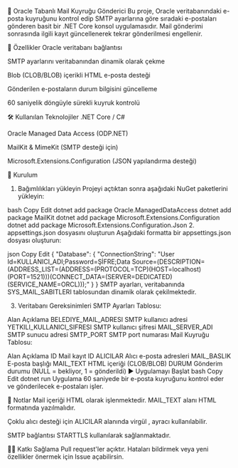 📧 Oracle Tabanlı Mail Kuyruğu Gönderici
Bu proje, Oracle veritabanındaki e-posta kuyruğunu kontrol edip SMTP ayarlarına göre sıradaki e-postaları gönderen basit bir .NET Core konsol uygulamasıdır. Mail gönderimi sonrasında ilgili kayıt güncellenerek tekrar gönderilmesi engellenir.

🚀 Özellikler
Oracle veritabanı bağlantısı

SMTP ayarlarını veritabanından dinamik olarak çekme

Blob (CLOB/BLOB) içerikli HTML e-posta desteği

Gönderilen e-postaların durum bilgisini güncelleme

60 saniyelik döngüyle sürekli kuyruk kontrolü

🛠️ Kullanılan Teknolojiler
.NET Core / C#

Oracle Managed Data Access (ODP.NET)

MailKit & MimeKit (SMTP desteği için)

Microsoft.Extensions.Configuration (JSON yapılandırma desteği)

🧩 Kurulum
1. Bağımlılıkları yükleyin
Projeyi açtıktan sonra aşağıdaki NuGet paketlerini yükleyin:

bash
Copy
Edit
dotnet add package Oracle.ManagedDataAccess
dotnet add package MailKit
dotnet add package Microsoft.Extensions.Configuration
dotnet add package Microsoft.Extensions.Configuration.Json
2. appsettings.json dosyasını oluşturun
Aşağıdaki formatta bir appsettings.json dosyası oluşturun:

json
Copy
Edit
{
  "Database": {
    "ConnectionString": "User Id=KULLANICI_ADI;Password=ŞİFRE;Data Source=(DESCRIPTION=(ADDRESS_LIST=(ADDRESS=(PROTOCOL=TCP)(HOST=localhost)(PORT=1521)))(CONNECT_DATA=(SERVER=DEDICATED)(SERVICE_NAME=ORCL)));"
  }
}
SMTP ayarları, veritabanında SYS_MAIL_SABITLERI tablosundan dinamik olarak çekilmektedir.

3. Veritabanı Gereksinimleri
SMTP Ayarları Tablosu:

Alan	Açıklama
BELEDIYE_MAIL_ADRESI	SMTP kullanıcı adresi
YETKILI_KULLANICI_SIFRESI	SMTP kullanıcı şifresi
MAIL_SERVER_ADI	SMTP sunucu adresi
SMTP_PORT	SMTP port numarası
Mail Kuyruğu Tablosu:

Alan	Açıklama
ID	Mail kayıt ID
ALICILAR	Alıcı e-posta adresleri
MAIL_BASLIK	E-posta başlığı
MAIL_TEXT	HTML içeriği (CLOB/BLOB)
DURUM	Gönderim durumu (NULL = bekliyor, 1 = gönderildi)
▶️ Uygulamayı Başlat
bash
Copy
Edit
dotnet run
Uygulama 60 saniyede bir e-posta kuyruğunu kontrol eder ve gönderilecek e-postaları işler.

📎 Notlar
Mail içeriği HTML olarak işlenmektedir. MAIL_TEXT alanı HTML formatında yazılmalıdır.

Çoklu alıcı desteği için ALICILAR alanında virgül , ayracı kullanılabilir.

SMTP bağlantısı STARTTLS kullanılarak sağlanmaktadır.

🧑‍💻 Katkı Sağlama
Pull request'ler açıktır. Hataları bildirmek veya yeni özellikler önermek için Issue açabilirsin.
